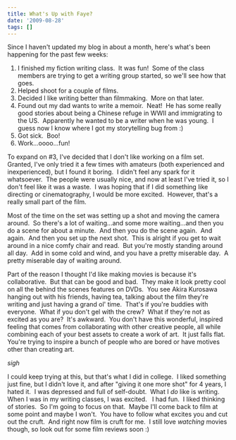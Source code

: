 ```yaml
---
title: What's Up with Faye?
date: '2009-08-28'
tags: []
---
```


Since I haven't updated my blog in about a month, here's what's been happening for the past few weeks:
<ol>
	<li>I finished my fiction writing class.  It was fun!  Some of the class members are trying to get a writing group started, so we'll see how that goes.</li>
	<li>Helped shoot for a couple of films.</li>
	<li>Decided I like writing better than filmmaking.  More on that later.</li>
	<li>Found out my dad wants to write a memoir.  Neat!  He has some really good stories about being a Chinese refuge in WWII and immigrating to the US.  Apparently he wanted to be a writer when he was young.  I guess now I know where I got my storytelling bug from :)</li>
	<li>Got sick.  Boo!</li>
	<li>Work...oooo...fun!</li>
</ol>
To expand on #3, I've decided that I don't like working on a film set.  Granted, I've only tried it a few times with amateurs (both experienced and inexperienced), but I found it boring.  I didn't feel any spark for it whatsoever.  The people were usually nice, and now at least I've tried it, so I don't feel like it was a waste.  I was hoping that if I did something like directing or cinematography, I would be more excited.  However, that's a really small part of the film.

Most of the time on the set was setting up a shot and moving the camera around.  So there's a lot of waiting...and some more waiting...and then you do a scene for about a minute.  And then you do the scene again.  And again.  And then you set up the next shot.  This is alright if you get to wait around in a nice comfy chair and read.  But you're mostly standing around all day.  Add in some cold and wind, and you have a pretty miserable day.  A pretty miserable day of waiting around.

Part of the reason I thought I'd like making movies is because it's collaborative.  But that can be good and bad.  They make it look pretty cool on all the behind the scenes features on DVDs.  You see Akira Kurosawa hanging out with his friends, having tea, talking about the film they're writing and just having a grand ol' time.  That's if you're buddies with everyone.  What if you don't gel with the crew?  What if they're not as excited as you are?  It's awkward.  You don't have this wonderful, inspired feeling that comes from collaborating with other creative people, all while combining each of your best assets to create a work of art.  It just falls flat.  You're trying to inspire a bunch of people who are bored or have motives other than creating art.

*sigh*

I could keep trying at this, but that's what I did in college.  I liked something just fine, but I didn't love it, and after "giving it one more shot" for 4 years, I hated it.  I was depressed and full of self-doubt.  What I <em>do</em> like is writing.  When I was in my writing classes, I was excited.   I had fun.  I liked thinking of stories.  So I'm going to focus on that.  Maybe I'll come back to film at some point and maybe I won't.  You have to follow what excites you and cut out the cruft.  And right now film is cruft for me.  I still love <em>watching</em> movies though, so look out for some film reviews soon :)

